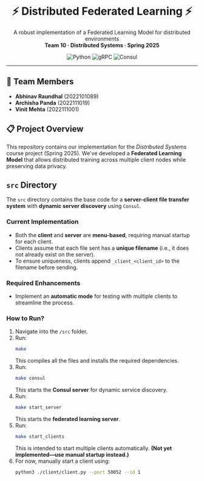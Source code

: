 <p id="readme-top"></p>
<br />

<p align="center">
  <h1 align="center">⚡ Distributed Federated Learning ⚡</h1>
  <p align="center">
    A robust implementation of a Federated Learning Model for distributed environments
    <br />
    <strong>Team 10 · Distributed Systems · Spring 2025</strong>
  </p>
</p>

<div align="center">

![Python](https://img.shields.io/badge/Python-3776AB?style=for-the-badge&logo=python&logoColor=white)
![gRPC](https://img.shields.io/badge/gRPC-244c5a?style=for-the-badge&logo=google&logoColor=white)
![Consul](https://img.shields.io/badge/Consul-F24C53?style=for-the-badge&logo=consul&logoColor=white)

</div>

---

## 👥 Team Members

- **Abhinav Raundhal** (2022101089)
- **Archisha Panda** (2022111019)
- **Vinit Mehta** (2022111001)

## 📋 Project Overview

This repository contains our implementation for the *Distributed Systems* course project (Spring 2025). We've developed a **Federated Learning Model** that allows distributed training across multiple client nodes while preserving data privacy.

## `src` Directory  

The `src` directory contains the base code for a **server-client file transfer system** with **dynamic server discovery** using `Consul`.  

### Current Implementation  
- Both the **client** and **server** are **menu-based**, requiring manual startup for each client.  
- Clients assume that each file sent has a **unique filename** (i.e., it does not already exist on the server).  
- To ensure uniqueness, clients append `_client_<client_id>` to the filename before sending.  

### Required Enhancements  
- Implement an **automatic mode** for testing with multiple clients to streamline the process.  

### How to Run?  
1. Navigate into the `/src` folder.  
2. Run:  
   ```sh
   make
   ```  
   This compiles all the files and installs the required dependencies.  
3. Run:  
   ```sh
   make consul
   ```  
   This starts the **Consul server** for dynamic service discovery.  
4. Run:  
   ```sh
   make start_server
   ```  
   This starts the **federated learning server**.  
5. Run:  
   ```sh
   make start_clients
   ```  
   This is intended to start multiple clients automatically. **(Not yet implemented—use manual startup instead.)**  
6. For now, manually start a client using:  
   ```sh
   python3 ./client/client.py --port 50052 --id 1
   ```